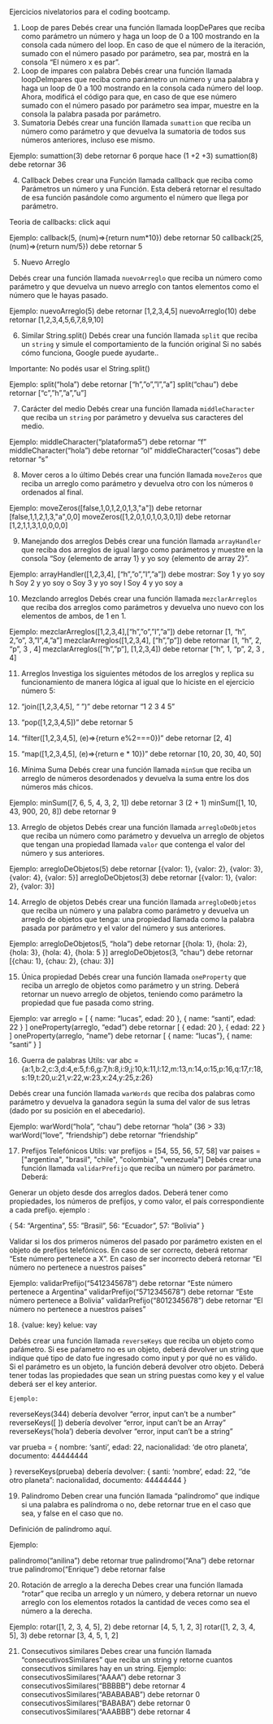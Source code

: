 Ejercicios nivelatorios para el coding bootcamp.

1. Loop de pares
Debés crear una función llamada loopDePares que reciba como parámetro un número y haga un loop de 0 a 100 mostrando en la consola cada número del loop. 
En caso de que el número de la iteración, sumado con el número pasado por parámetro, sea par, mostrá en la consola “El número x es par”.
2. Loop de impares con palabra
Debés crear una función llamada loopDeImpares que reciba como parámetro un número y una palabra y haga un loop de 0 a 100 mostrando en la consola cada número del loop. 
Ahora, modificá el código para que, en caso de que ese número sumado con el número pasado por parámetro sea impar, muestre en la consola la palabra pasada por parámetro.
3. Sumatoria
    Debés crear una función llamada `sumattion` que reciba un número como parámetro y que devuelva la sumatoria de todos sus números anteriores, incluso ese mismo.

Ejemplo: 
sumattion(3) debe retornar 6 porque hace (1 +2 +3)
sumattion(8) debe retornar 36

4. Callback
Debes crear una Función llamada callback que reciba como Parámetros un número y una Función. Esta deberá retornar el resultado de esa función pasándole como argumento el número que llega por parámetro.

Teoria de callbacks: click aqui

Ejemplo:
callback(5, (num)=>{return num*10}) debe retornar 50
callback(25, (num)=>{return num/5}) debe retornar 5

5. Nuevo Arreglo

Debés crear una función llamada `nuevoArreglo` que reciba un número como parámetro y que devuelva un nuevo arreglo con tantos elementos como el número que le hayas pasado.

Ejemplo: 
nuevoArreglo(5) debe retornar [1,2,3,4,5]
nuevoArreglo(10) debe retornar [1,2,3,4,5,6,7,8,9,10]

6. Similar String.split()
Debés crear una función llamada `split` que reciba un `string` y simule el comportamiento de la función original Si no sabés cómo funciona, Google puede ayudarte..

Importante: No podés usar el String.split()

Ejemplo: 
split(“hola”) debe retornar [“h”,”o”,”l”,”a”]
split(“chau”) debe retornar [“c”,”h”,”a”,”u”]

7. Carácter del medio
Debés crear una función llamada `middleCharacter` que reciba un `string` por parámetro y devuelva sus caracteres del medio.

Ejemplo: 
middleCharacter(“plataforma5”) debe retornar “f”
middleCharacter(“hola”) debe retornar “ol”
middleCharacter(“cosas”) debe retornar “s”

8. Mover ceros a lo último
Debés crear una función llamada `moveZeros` que reciba un arreglo como parámetro y devuelva otro con los números `0` ordenados al final.

Ejemplo: 
moveZeros([false,1,0,1,2,0,1,3,"a"]) debe retornar [false,1,1,2,1,3,"a",0,0]
moveZeros([1,2,0,1,0,1,0,3,0,1]) debe retornar [1,2,1,1,3,1,0,0,0,0]


9. Manejando dos arreglos
Debés crear una función llamada `arrayHandler` que reciba dos arreglos de igual largo como parámetros y muestre en la consola “Soy {elemento de array 1} y yo soy {elemento de array 2}”.

Ejemplo:
arrayHandler([1,2,3,4], [“h”,”o”,”l”,”a”]) debe mostrar: 
        Soy 1 y yo soy h
Soy 2 y yo soy o
Soy 3 y yo soy l
Soy 4 y yo soy a

10. Mezclando arreglos
Debés crear una función llamada `mezclarArreglos` que reciba dos arreglos como parámetros y devuelva uno nuevo con los elementos de ambos, de 1 en 1.

Ejemplo: 
mezclarArreglos([1,2,3,4],[“h”,”o”,”l”,”a”]) debe retornar [1, “h”, 2,”o”, 3,”l”,4,”a”]
mezclarArreglos([1,2,3,4], [“h”,”p”]) debe retornar [1, “h”, 2, “p”, 3 , 4]
mezclarArreglos([“h”,”p”], [1,2,3,4]) debe retornar [“h”, 1, “p”, 2, 3 , 4]

11. Arreglos
Investiga los siguientes métodos de los arreglos y replica su funcionamiento de manera lógica al igual que lo hiciste en el ejercicio número 5: 
1. “join([1,2,3,4,5], “ ”)” debe retornar “1 2 3 4 5”
2. “pop([1,2,3,4,5])” debe retornar 5
3. “filter([1,2,3,4,5], (e)=>{return e%2===0})” debe retornar [2, 4]
4. “map([1,2,3,4,5], (e)=>{return e * 10})” debe retornar [10, 20, 30, 40, 50]

12. Mínima Suma
Debés crear una función llamada `minSum` que reciba un arreglo de números desordenados  y devuelva la suma entre los dos números más chicos.

Ejemplo: 
minSum([7, 6, 5, 4, 3, 2, 1]) debe retornar 3 (2 + 1)
minSum([1, 10, 43, 900, 20, 8]) debe retornar 9

13. Arreglo de objetos
Debés crear una función llamada `arregloDeObjetos` que reciba un número como parámetro y devuelva un arreglo de objetos que tengan una propiedad llamada `valor` que contenga el valor del número y sus anteriores.

Ejemplo:
arregloDeObjetos(5) debe retornar [{valor: 1}, {valor: 2}, {valor: 3}, {valor: 4}, {valor: 5}]
arregloDeObjetos(3) debe retornar [{valor: 1}, {valor: 2}, {valor: 3}]

14. Arreglo de objetos 
Debés crear una función llamada `arregloDeObjetos` que reciba un número y una palabra como parámetro y devuelva un arreglo de objetos que tenga: una propiedad llamada como la palabra pasada por parámetro y el valor del número y sus anteriores.

Ejemplo:
arregloDeObjetos(5, “hola”) debe retornar [{hola: 1}, {hola: 2}, {hola: 3}, {hola: 4}, {hola: 5 }]
arregloDeObjetos(3, “chau”) debe retornar [{chau: 1}, {chau: 2}, {chau: 3}]

15. Única propiedad
Debés crear una función llamada `oneProperty` que reciba un arreglo de objetos como parámetro y un string. Deberá retornar un nuevo arreglo de objetos, teniendo como parámetro la propiedad que fue pasada como string. 

Ejemplo: 
 var  arreglo = [ { name: “lucas”, edad: 20 }, { name: “santi”, edad: 22 } ]
oneProperty(arreglo, “edad”) debe retornar [ { edad: 20 }, { edad: 22 } ]
oneProperty(arreglo, “name”) debe retornar [ { name: “lucas”}, { name: “santi” } ]

16. Guerra de palabras
     Utils: 
 var abc = {a:1,b:2,c:3,d:4,e:5,f:6,g:7,h:8,i:9,j:10,k:11,l:12,m:13,n:14,o:15,p:16,q:17,r:18,s:19,t:20,u:21,v:22,w:23,x:24,y:25,z:26}


Debés crear una función llamada `warWords` que reciba dos palabras como parámetro y devuelva la ganadora según la suma del valor de sus letras (dado por su posición en el abecedario).

Ejemplo:
warWord(“hola”, “chau”) debe retornar  “hola” (36 > 33)
warWord(“love”, “friendship”) debe retornar “friendship”


17. Prefijos Telefónicos
    Utils:
    var prefijos = [54, 55, 56, 57, 58]
 var paises = ["argentina", "brasil", "chile", "colombia", "venezuela"]
Debés crear una función llamada `validarPrefijo` que reciba un número por parámetro. Deberá:

Generar un objeto desde dos arreglos dados. Deberá tener como propiedades, los números de prefijos, y como valor, el país correspondiente a cada prefijo.
ejemplo : 

{
    54: “Argentina”,
    55: ”Brasil”,
    56: ”Ecuador”,
    57: ”Bolivia”
}


Validar si los dos primeros números del pasado por parámetro existen en el objeto de prefijos telefónicos. En caso de ser correcto, deberá retornar “Este número pertenece a X”.
En caso de ser incorrecto deberá retornar “El número no pertenece a nuestros países”

Ejemplo: 
validarPrefijo(“5412345678”) debe retornar “Este número pertenece a Argentina”
validarPrefijo(“5712345678”) debe retornar “Este número pertenece a Bolivia”
validarPrefijo(“8012345678”) debe retornar “El número no pertenece a nuestros países”

18. {value: key} kelue: vay

Debés crear una función llamada `reverseKeys` que reciba un objeto como paŕámetro. Si ese paŕametro no es un objeto, deberá devolver un string que indique qué tipo de dato fue ingresado como input y por qué no es válido.
Si el parámetro es un objeto, la función deberá devolver otro objeto. Deberá tener todas las propiedades que sean un string puestas como key y el value deberá ser el key anterior.

    Ejemplo:
reverseKeys(344) debería devolver “error, input can’t be a number”
reverseKeys([ ]) debería devolver “error, input can’t be an Array”
reverseKeys(‘hola’) debería devolver “error, input can’t be a string”





var prueba = {
    nombre: ‘santi’,
    edad: 22,
    nacionalidad: ‘de otro planeta’,
    documento: 44444444
    
}
reverseKeys(prueba) debería devolver:
{
santi: ‘nombre’, 
edad: 22,
‘’de otro planeta”: nacionalidad,
 documento: 44444444
}


19. Palindromo
Deben crear una función llamada “palíndromo” que indique si una palabra es palíndroma o no, debe retornar true en el caso que sea, y false en el caso que no.

Definición de palíndromo aquí.

Ejemplo: 

palindromo(“anilina”) debe retornar true
palindromo(“Ana”) debe retornar true
palindromo(“Enrique”) debe retornar false

20. Rotación de arreglo a la derecha
Debes crear una función llamada “rotar” que reciba un arreglo y un número, y debera retornar un nuevo arreglo con los elementos rotados la cantidad de veces como sea el número a la derecha.

Ejemplo: 
rotar([1, 2, 3, 4, 5], 2) debe retornar [4, 5, 1, 2, 3]
rotar([1, 2, 3, 4, 5], 3) debe retornar [3, 4, 5, 1, 2]


21. Consecutivos similares
Debes crear una función llamada “consecutivosSimilares” que reciba un string y retorne cuantos consecutivos similares hay en un string. 
Ejemplo: 
consecutivosSimilares(“AAAA”) debe retornar 3
consecutivosSimilares(“BBBBB”) debe retornar 4
consecutivosSimilares(“ABABABAB”) debe retornar 0
consecutivosSimilares(“BABABA”) debe retornar 0
consecutivosSimilares(“AAABBB”) debe retornar 4

